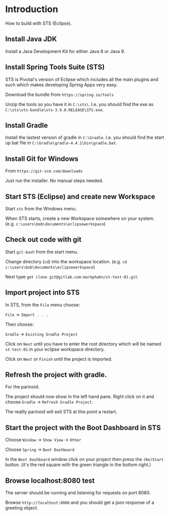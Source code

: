 # Introduction

How to build with STS (Eclipse). 

## Install Java JDK

Install a Java Development Kit for either Java 8 or Java 9.

## Install Spring Tools Suite (STS)

STS is Pivotal's version of Eclipse which includes all the
main plugins and such which makes developing Spring Apps
very easy. 

Download the bundle from `https://spring.io/tools`

Unzip the tools so you have it in `C:\sts\`. I.e. you should
find the exe as `C:\sts\sts-bundle\sts-3.9.0.RELEASE\STS.exe`.

## Install Gradle

Install the lastest version of gradle in `C:\Gradle`. I.e.
you should find the start up bat file in 
`C:\Gradle\gradle-4.4.1\bin\gradle.bat`.


## Install Git for Windows

From `https://git-scm.com/downloads`

Just run the installer. No manual steps needed.


## Start STS (Eclipse) and create new Workspace

Start `sts` from the Windows menu.

When STS starts, create a new Workspace somewhere on your system.
(e.g. `c:\users\bob\documents\eclipseworkspace`)

## Check out code with git

Start `git-bash` from the start menu.

Change directory (`cd`) into the workspace location. 
(e.g. `cd c:\users\bob\documents\eclipseworkspace`)

Next type `get clone git@gitlab.com:markphahn/st-test-01.git`.

## Import project into STS

In STS, from the `File` menu choose:

`File` -> `Import . . . `

Then choose:

`Gradle` -> `Existing Gradle Project`

Click on `Next` until you have to enter the root directory which 
will be named `st-test-01` in your eclipse workspace directory.

Click on `Next` or `Finish` until the project is imported.

## Refresh the project with gradle.

For the parinoid.

The project should now show in the left hand pane. Right click on it
and choose `Gradle` -> `Refresh Gradle Project`.

The reallly parinoid will exit STS at this point a restart.

## Start the project with the Boot Dashboard in STS

Choose `Window` -> `Show View` -> `Other`

Choose `Spring` -> `Boot Dashboard`

In the `Boot Dashboard` window click on your project then press
the `(Re)Start` button. (it's the red square with the green triangle
in the bottom right.)

## Browse localhost:8080 test

The server should be running and listening for requests
on port 8080. 

Browse `http://localhost:8080` and you should get a json response of
a greeting object.
